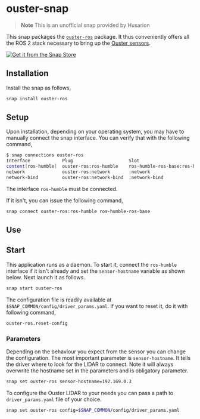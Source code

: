 # ouster-snap

> **Note**
> This is an unofficial snap provided by Husarion

This snap packages the [`ouster-ros`](https://github.com/ouster-lidar/ouster-ros/tree/ros2) package.
It thus conveniently offers all the ROS 2 stack necessary to bring up the [Ouster sensors](https://ouster.com/).

[![Get it from the Snap Store](https://snapcraft.io/static/images/badges/en/snap-store-black.svg)](https://snapcraft.io/ouster-ros)

## Installation

Install the snap as follows,

```bash
snap install ouster-ros
```

## Setup

Upon installation, depending on your operating system,
you may have to manually connect the snap interface.
You can verify that with the following command,

```bash
$ snap connections ouster-ros
Interface            Plug                     Slot                            Notes
content[ros-humble]  ouster-ros:ros-humble    ros-humble-ros-base:ros-humble  manual
network              ouster-ros:network       :network                        -
network-bind         ouster-ros:network-bind  :network-bind                   -
```

The interface `ros-humble` must be connected.

If it isn't, you can issue the following command,

```bash
snap connect ouster-ros:ros-humble ros-humble-ros-base
```

## Use

## Start

This application runs as a daemon.
To start it, connect the `ros-humble` interface if it isn't already and set the `sensor-hostname` variable as shown below.
Next launch it as follows.
```bash
snap start ouster-ros
```

The configuration file is readily available at `$SNAP_COMMON/config/driver_params.yaml`.
If you want to reset it, do it with following command,
```bash
ouster-ros.reset-config 
```


### Parameters

Depending on the behaviour you expect from the sensor you can change the configuration.
The most important parameter is `sensor-hostname`. It tells the driver where to look for the LIDAR to connect. Note it will always overwrite the hostname set in the parameters and is obligatory parameter. 

```bash
snap set ouster-ros sensor-hostname=192.169.0.3
```

To configure the Ouster LIDAR to your needs you can pass a path to `driver_params.yaml` file of your choice.
```bash
snap set ouster-ros config=$SNAP_COMMON/config/driver_params.yaml
```